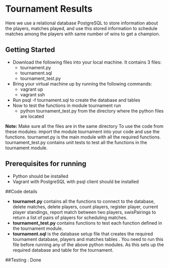 # Tournament Results
Here we use a relational database PostgreSQL to store information about the 
players, matches played, and use this stored information to schedule 
matches among the players with same number of wins to get a champion.


## Getting Started
* Download the following files into your local machine.
	It contains 3 files:
	* tournament.py
	* tournament.sql
	* tournament_test.py
* Bring your virtual machine up by running the following commands:
	* vagrant up 
	* vagrant ssh
* Run psql -f tournament.sql to create the database and tables
* Now to test the functions in module tournament run
	* python tournament_test.py from the directory where 
	the python files are located


**Note:** Make sure all the files are in the same directory
To use the code from these modules:
import the module tournament into your code and use the functions.
tournamet.py is the main module with all the required functions.
tournament_test.py contains unit tests to test all the functions in the
tournament module.



## Prerequisites for running 
* Python should be installed
* Vagrant with PostgreSQL with psql client should be installed 

##Code details
*  **tournamet.py**  contains all the functions to connect to the database,
delete matches, delete players, count players, register player, current player
standings, report match between two players, swisPairings to return a list of 
pairs of players for scheduling matches.
*  **tournament_test.py** contains functions to test each function defined in 
the tournament module.
*  **tournament.sql** is the database setup file that creates the required tournament
database, players and matches tables . You need to run this file before running any 
of the above python modules. As this sets up the required database and table for the
tournament.

##Testing : Done 

